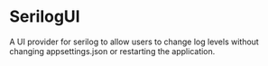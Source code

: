 # SerilogUI
A UI provider for serilog to allow users to change log levels without changing appsettings.json or restarting the application.
